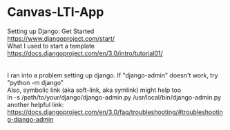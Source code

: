 # Canvas-LTI-App
Setting up Django:
Get Started <br />
https://www.djangoproject.com/start/ <br />
What I used to start a template <br />
https://docs.djangoproject.com/en/3.0/intro/tutorial01/  <br />
<br />
<br />
I ran into a problem setting up django. If "django-admin" doesn't work, try "python -m django" <br />
Also, symbolic link (aka soft-link, aka symlink) might help too <br />
ln -s /path/to/your/django/django-admin.py /usr/local/bin/django-admin.py <br />
another helpful link: https://docs.djangoproject.com/en/3.0/faq/troubleshooting/#troubleshooting-django-admin

